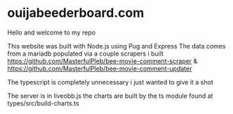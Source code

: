 # ouijabeederboard.com

Hello and welcome to my repo

This website was built with Node.js using Pug and Express
The data comes from a mariadb populated via a couple scrapers i built
  https://github.com/MasterfulPleb/bee-movie-comment-scraper
  & https://github.com/MasterfulPleb/bee-movie-comment-updater

The typescript is completely unnecessary i just wanted to give it a shot

The server is in liveobb.js
the charts are built by the ts module found at types/src/build-charts.ts
